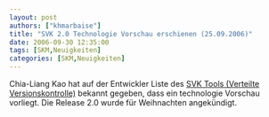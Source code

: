 ```yaml
---
layout: post
authors: ["khmarbaise"]
title: "SVK 2.0 Technologie Vorschau erschienen (25.09.2006)"
date: 2006-09-30 12:35:00
tags: [SKM,Neuigkeiten]
categories: [SKM,Neuigkeiten]
---
```

Chia-Liang Kao hat auf der Entwickler Liste des <a href="http://svk.elixus.org"  title="SVK Tool">SVK Tools (Verteilte Versionskontrolle)</a> bekannt gegeben, dass ein technologie Vorschau vorliegt. Die Release 2.0 wurde für Weihnachten angekündigt.
